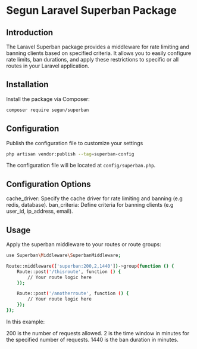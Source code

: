 # Segun Laravel Superban Package

## Introduction

The Laravel Superban package provides a middleware for rate limiting and banning clients based on specified criteria. It allows you to easily configure rate limits, ban durations, and apply these restrictions to specific or all routes in your Laravel application.

## Installation

Install the package via Composer:

```bash
composer require segun/superban
```

## Configuration
Publish the configuration file to customize your settings

```bash
php artisan vendor:publish --tag=superban-config
```
The configuration file will be located at `config/superban.php`.

## Configuration Options
cache_driver: Specify the cache driver for rate limiting and banning (e.g redis, database).
ban_criteria: Define criteria for banning clients (e.g user_id, ip_address, email).

## Usage
Apply the superban middleware to your routes or route groups:
```bash
use Superban\Middleware\SuperbanMiddleware;

Route::middleware(['superban:200,2,1440'])->group(function () {
    Route::post('/thisroute', function () {
        // Your route logic here
    });

    Route::post('/anotherroute', function () {
        // Your route logic here
    });
});
```
In this example:

200 is the number of requests allowed.
2 is the time window in minutes for the specified number of requests.
1440 is the ban duration in minutes.

